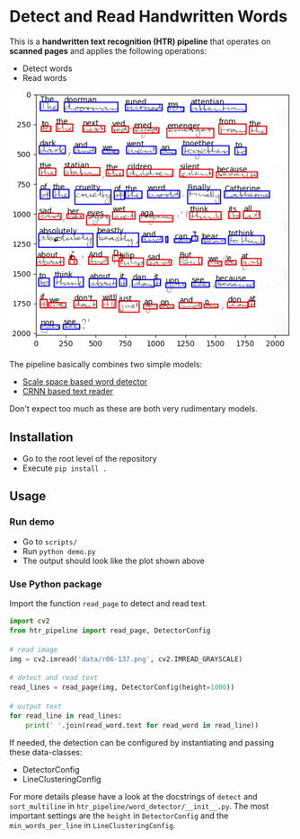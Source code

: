 # Detect and Read Handwritten Words

This is a **handwritten text recognition (HTR) pipeline** that operates on **scanned pages** and applies the following
operations:

* Detect words
* Read words

![example](./doc/example.png)

The pipeline basically combines two simple models:

* [Scale space based word detector](https://github.com/githubharald/WordDetector)
* [CRNN based text reader](https://github.com/githubharald/SimpleHTR)

Don't expect too much as these are both very rudimentary models.

## Installation

* Go to the root level of the repository
* Execute `pip install .`

## Usage

### Run demo

* Go to `scripts/`
* Run `python demo.py`
* The output should look like the plot shown above

### Use Python package

Import the function `read_page` to detect and read text.

````python
import cv2
from htr_pipeline import read_page, DetectorConfig

# read image
img = cv2.imread('data/r06-137.png', cv2.IMREAD_GRAYSCALE)

# detect and read text
read_lines = read_page(img, DetectorConfig(height=1000))

# output text
for read_line in read_lines:
    print(' '.join(read_word.text for read_word in read_line))
````

If needed, the detection can be configured by instantiating and passing these data-classes:

* DetectorConfig
* LineClusteringConfig

For more details please have a look at the docstrings of `detect` and `sort_multiline`
in `htr_pipeline/word_detector/__init__.py`. The most important settings are the `height` in `DetectorConfig` and
the `min_words_per_line` in `LineClusteringConfig`.